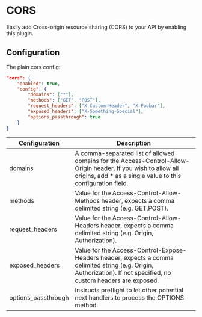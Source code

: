 # CORS

Easily add Cross-origin resource sharing (CORS) to your API by enabling this plugin.

## Configuration

The plain cors config:

```json
"cors": {
    "enabled": true,
    "config": {
        "domains": ["*"],
        "methods": ["GET", "POST"],
        "request_headers": ["X-Custom-Header", "X-Foobar"],
        "exposed_headers": ["X-Something-Special"],
        "options_passthrough": true
    }
}
```

| Configuration       | Description                                                                                                                                                                  |
|---------------------|------------------------------------------------------------------------------------------------------------------------------------------------------------------------------|
| domains             | A comma-separated list of allowed domains for the Access-Control-Allow-Origin header. If you wish to allow all origins, add * as a single value to this configuration field. |
| methods             | Value for the Access-Control-Allow-Methods header, expects a comma delimited string (e.g. GET,POST).                                                                         |
| request_headers     | Value for the Access-Control-Allow-Headers header, expects a comma delimited string (e.g. Origin, Authorization).                                                            |
| exposed_headers     | Value for the Access-Control-Expose-Headers header, expects a comma delimited string (e.g. Origin, Authorization). If not specified, no custom headers are exposed.          |
| options_passthrough | Instructs preflight to let other potential next handlers to process the OPTIONS method.                                                                                      |
